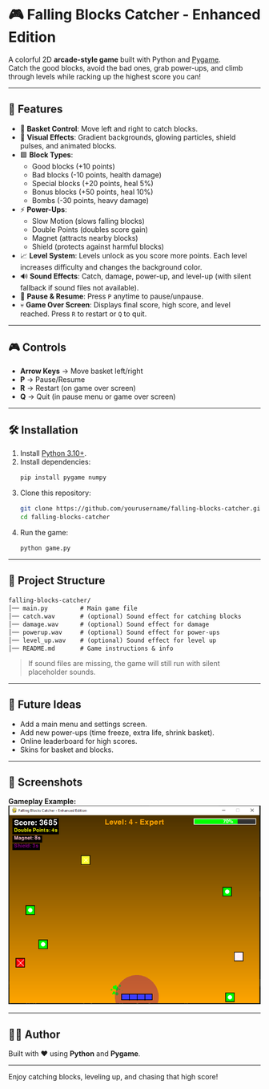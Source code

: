 # 🎮 Falling Blocks Catcher - Enhanced Edition

A colorful 2D **arcade-style game** built with Python and [Pygame](https://www.pygame.org/).  
Catch the good blocks, avoid the bad ones, grab power-ups, and climb through levels while racking up the highest score you can!

---

## 🚀 Features
- 🧺 **Basket Control**: Move left and right to catch blocks.
- 🎨 **Visual Effects**: Gradient backgrounds, glowing particles, shield pulses, and animated blocks.
- 🟩 **Block Types**:
  - Good blocks (+10 points)
  - Bad blocks (-10 points, health damage)
  - Special blocks (+20 points, heal 5%)
  - Bonus blocks (+50 points, heal 10%)
  - Bombs (-30 points, heavy damage)
- ⚡ **Power-Ups**:
  - Slow Motion (slows falling blocks)
  - Double Points (doubles score gain)
  - Magnet (attracts nearby blocks)
  - Shield (protects against harmful blocks)
- 📈 **Level System**:
  Levels unlock as you score more points. Each level increases difficulty and changes the background color.
- 🔊 **Sound Effects**: Catch, damage, power-up, and level-up (with silent fallback if sound files not available).
- 🛑 **Pause & Resume**: Press `P` anytime to pause/unpause.
- 💀 **Game Over Screen**: Displays final score, high score, and level reached. Press `R` to restart or `Q` to quit.

---

## 🎮 Controls
- **Arrow Keys** → Move basket left/right
- **P** → Pause/Resume
- **R** → Restart (on game over screen)
- **Q** → Quit (in pause menu or game over screen)

---

## 🛠️ Installation

1. Install [Python 3.10+](https://www.python.org/downloads/).
2. Install dependencies:
   ```bash
   pip install pygame numpy
   ```
3. Clone this repository:
   ```bash
   git clone https://github.com/yourusername/falling-blocks-catcher.git
   cd falling-blocks-catcher
   ```
4. Run the game:
   ```bash
   python game.py
   ```

---

## 📂 Project Structure

```
falling-blocks-catcher/
│── main.py         # Main game file
│── catch.wav       # (optional) Sound effect for catching blocks
│── damage.wav      # (optional) Sound effect for damage
│── powerup.wav     # (optional) Sound effect for power-ups
│── level_up.wav    # (optional) Sound effect for level up
│── README.md       # Game instructions & info
```

> If sound files are missing, the game will still run with silent placeholder sounds.

---

## 🌟 Future Ideas

- Add a main menu and settings screen.
- Add new power-ups (time freeze, extra life, shrink basket).
- Online leaderboard for high scores.
- Skins for basket and blocks.

---

## 📸 Screenshots

**Gameplay Example:**  
![Falling Blocks Catcher Gameplay](fallingBlock.png)

---

## 🧑‍💻 Author

Built with ❤️ using **Python** and **Pygame**.

---

Enjoy catching blocks, leveling up, and chasing that high score!